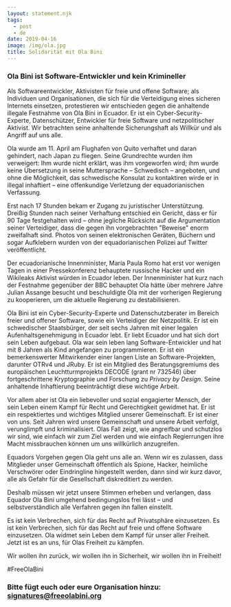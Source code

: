 ```yaml
---
layout: statement.njk
tags:
  - post
  - de
date: 2019-04-16
image: /img/ola.jpg
title: Solidarität mit Ola Bini
---
```


### Ola Bini ist Software-Entwickler und kein Krimineller

Als Softwareentwickler, Aktivisten für freie und offene Software; als Individuen und Organisationen, die sich für die Verteidigung eines sicheren Internets einsetzen, protestieren wir entschieden gegen die anhaltende illegale Festnahme von Ola Bini in Ecuador.
Er ist ein Cyber-Security-Experte, Datenschützer, Entwickler für freie Software und netzpolitischer Aktivist.
Wir betrachten seine anhaltende Sicherungshaft als Willkür und als Angriff auf uns alle.  

Ola wurde am 11. April am Flughafen von Quito verhaftet und daran gehindert, nach Japan zu fliegen.
Seine Grundrechte wurden ihm verweigert:
Ihm wurde nicht erklärt, was ihm vorgeworfen wird; ihm wurde keine Übersetzung in seine Muttersprache – Schwedisch – angeboten, und  ohne die Möglichkeit, das schwedische Konsulat zu kontaktiren wirde er in illegal inhaftiert – eine offenkundige Verletzung der equadorianischen Verfassung.

Erst nach 17 Stunden bekam er Zugang zu juristischer Unterstützung.
Dreißig Stunden nach seiner Verhaftung entschied ein Gericht, dass er für 90 Tage festgehalten wird – ohne jegliche Rücksicht auf die Argumentation seiner Verteidiger, dass die gegen ihn vorgebrachten "Beweise" enorm zweifalhaft sind.
Photos von seinen elektronischen Geräten, Büchern und sogar Aufklebern wurden von der equadorianischen Polizei auf Twitter veröffentlicht.

Der ecuadorianische Innenminister, María Paula Romo hat erst vor wenigen Tagen in einer Pressekonferenz behauptete russische Hacker und ein Wikileaks Aktivist würden in Ecuador leben.
Der Innenminister hat kurz nach der Festnahme gegenüber der BBC behauptet Ola hätte über mehrere Jahre Julian Assange besucht und beschuldigte Ola mit der vorherigen Regierung zu kooperieren, um die aktuelle Regierung zu destabilisieren. 

Ola Bini ist ein Cyber-Security-Experte und Datenschutzberater im Bereich freier und offener Software, sowie ein Verteidiger der Netzpolitik.
Er ist ein schwedischer Staatsbürger, der seit sechs Jahren mit einer legalen Aufenhaltsgenehmigung in Ecuador lebt. 
Er liebt Ecuador und hat sich dort sein Leben aufgebaut.
Ola war sein leben lang Software-Entwickler und hat mit 8 Jahren als Kind angefangen zu programmieren.
Er ist ein bemerkenswerter Mitwirkender einer langen Liste an Software-Projekten, darunter OTRv4 und JRuby.
Er ist ein Mitglied des Beratungsgremiums des europäischen Leuchtturmprojekts DECODE (grant nr 732546) über fortgeschrittene Kryptographie und Forschung zu *Privacy by Design*.
Seine anhaltende Inhaftierung beeinträchtigt diese wichtige Arbeit. 

Vor allem aber ist Ola ein liebevoller und sozial engagierter Mensch, der sein Leben einem Kampf für Recht und Gerechtigkeit gewidmet hat.
Er ist ein respektiertes und wichtiges Mitglied unserer Gemeinschaft.
Er ist einer von uns.
Seit Jahren wird unsere Gemeinschaft und unsere Arbeit verfolgt, verunglimpft und kriminalisiert.
Olas Fall zeigt, wie angreifbar und schutzlos wir sind, wie einfach wir zum Ziel werden und wie einfach Regierrungen ihre Macht missbrauchen können um uns willkürlich anzugreifen.

Equadors Vorgehen gegen Ola geht uns alle an.
Wenn wir es zulassen, dass Mitglieder unser Gemeinschaft öffentlich als Spione, Hacker, heimliche Verschwörer oder Eindringline hingestellt werden, dann sind wir kurz davor, alle als Gefahr für die Gesellschaft diskreditiert zu werden.

Deshalb müssen wir jetzt unsere Stimmen erheben und verlangen, dass Equador Ola Bini umgehend bedingungslos frei lässt – und selbstverständlich alle Verfahren gegen ihn fallen einstellt.

Es ist kein Verbrechen, sich für das Recht auf Privatsphäre einzusetzen.
Es ist kein Verbrechen, sich für das Recht auf freie und offene Software einzusetzen.
Ola widmet sein Leben dem Kampf für unser aller Freiheit.
Jetzt ist es an uns, für Olas Freiheit zu kämpfen.

Wir wollen ihn zurück, wir wollen ihn in Sicherheit, wir wollen ihn in Freiheit!

#FreeOlaBini

### Bitte fügt euch oder eure Organisation hinzu: [signatures@freeolabini.org]

[signatures@freeolabini.org]: mailto:signatures@freeolabini.org?subject=Signature+#FreeOlaBini&body=Let%20us%20know%20if%20you%20are%20signing%20as%20an%20organization%20or%20personally.%20In%20both%20cases%20send%20us%20a%20link%20to%20your%20website%20with%20statement%20of%20support%20for%20Ola,%20or%20your%20twitter%20profile.%20In%20case%20of%20an%20organization%20please%20send%20a%20logo%20for%20white%20background(png/jpg).%0D%0A%0D%0Aname:%0D%0Aurl:%0D%0Aimage:%0D%0A
